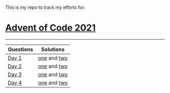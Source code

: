 This is my repo to track my efforts for:

# [Advent of Code 2021](https://adventofcode.com/2021/)
<hr/>

| Questions | Solutions |
|-----------|-----------|
|   [Day 1](https://github.com/TheDiemer/aoc2021/blob/main/day1/)   | [one](https://github.com/TheDiemer/aoc2021/blob/main/day1/one.py) and [two](https://github.com/TheDiemer/aoc2021/blob/main/day1/two.py) |
|   [Day 2](https://github.com/TheDiemer/aoc2021/blob/main/day2/)   | [one](https://github.com/TheDiemer/aoc2021/blob/main/day2/one.py) and [two](https://github.com/TheDiemer/aoc2021/blob/main/day2/two.py) |
|   [Day 3](https://github.com/TheDiemer/aoc2021/blob/main/day3/)   | [one](https://github.com/TheDiemer/aoc2021/blob/main/day3/one.py) and [two](https://github.com/TheDiemer/aoc2021/blob/main/day3/two.py) |
|   [Day 4](https://github.com/TheDiemer/aoc2021/blob/main/day4/)   | [one](https://github.com/TheDiemer/aoc2021/blob/main/day4/one.py) and [two](https://github.com/TheDiemer/aoc2021/blob/main/day4/two.py) |
